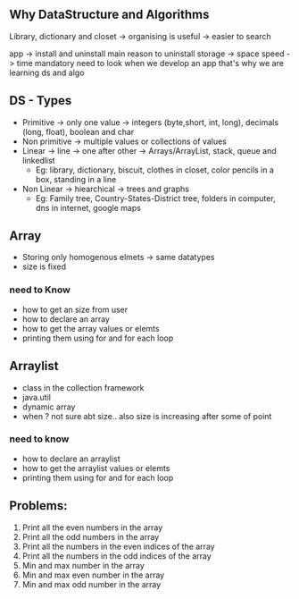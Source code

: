 
## Why DataStructure and Algorithms
Library, dictionary and closet -> organising is useful -> easier to search

app -> install and uninstall
main reason to uninstall
	storage -> space 
	speed -> time 
mandatory need to look when we develop an app
that's why we are learning ds and algo


## DS - Types
- Primitive -> only one value -> integers (byte,short, int, long), decimals (long, float), boolean and char
- Non primitive   -> multiple values or collections of values
 - Linear  -> line -> one after other -> Arrays/ArrayList, stack, queue and linkedlist
	- Eg: library, dictionary, biscuit, clothes in closet, color pencils in a box, standing in a line
 - Non Linear -> hiearchical -> trees and graphs
	 -  Eg: Family tree, Country-States-District tree, folders in computer, dns in internet, google maps

## Array
- Storing only homogenous elmets -> same datatypes
- size is fixed

### need to Know
- how to get an size from user 
- how to declare an array
- how to get the array values or elemts
- printing them using for and for each loop

## Arraylist
- class in the collection framework
- java.util
- dynamic array
- when ? not sure abt size.. also size is increasing after some of point

### need to know
- how to declare an arraylist
- how to get the arraylist values or elemts
- printing them using for and for each loop

## Problems:

1. Print all the even numbers in the array
2. Print all the odd numbers in the array
3. Print all the numbers in the even indices of the array
4. Print all the numbers in the  odd indices of the array
5. Min and max number in the array
6. Min and max even number in the array
7. Min and max odd number in the array
